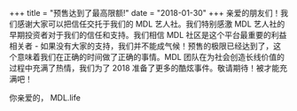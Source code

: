 
 +++
 title = "预售达到了最高限额!"
 date = "2018-01-30"
 +++
 亲爱的朋友们！我们感谢大家可以把信任交托于我们的 MDL 艺人社。我们特别感激 MDL 艺人社的早期投资者对于我们的信任和支持。我们相信 MDL 社区是这个平台最重要的利益相关者 - 如果没有大家的支持，我们并不能成气候！预售的极限已经达到了，这个意味着我们在正确的时间做了正确的事情。MDL 团队在为社会创造长线价值的过程中充满了热情，我们为了 2018 准备了更多的酷炫事件。敬请期待！被才能充满吧！
 
 你亲爱的， MDL.life
